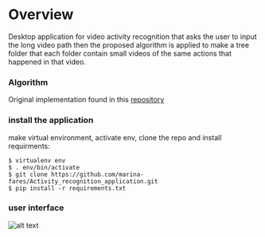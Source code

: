 # Overview

Desktop application for video activity recognition that asks the user to input the long video path then the proposed algorithm is applied to make a tree folder that each folder contain small videos of the same actions that happened in that video.

### Algorithm

Original implementation found in this <a href='https://github.com/Nadern96/kinetics-i3d'> repository</a>

### install the application

make virtual environment, activate env, clone the repo and install requirments:
```
$ virtualenv env  
$ . env/bin/activate
$ git clone https://github.com/marina-fares/Activity_recognition_application.git
$ pip install -r requirements.txt
```
### user interface

![alt text](https://drive.google.com/file/d/1_87Ky5PmQKeEo305HUyan1bWQ7CNmgUi/view?usp=sharing)


